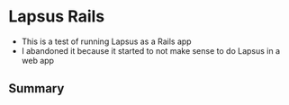 # Lapsus Rails

* This is a test of running Lapsus as a Rails app
* I abandoned it because it started to not make sense to do Lapsus in a web app

## Summary

